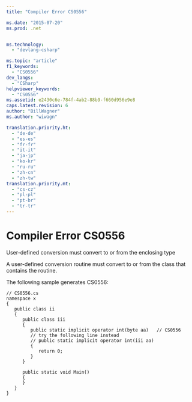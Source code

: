 ```yaml
---
title: "Compiler Error CS0556"

ms.date: "2015-07-20"
ms.prod: .net


ms.technology: 
  - "devlang-csharp"

ms.topic: "article"
f1_keywords: 
  - "CS0556"
dev_langs: 
  - "CSharp"
helpviewer_keywords: 
  - "CS0556"
ms.assetid: e2430c6e-784f-4ab2-88b9-f660d956e9e8
caps.latest.revision: 6
author: "BillWagner"
ms.author: "wiwagn"

translation.priority.ht: 
  - "de-de"
  - "es-es"
  - "fr-fr"
  - "it-it"
  - "ja-jp"
  - "ko-kr"
  - "ru-ru"
  - "zh-cn"
  - "zh-tw"
translation.priority.mt: 
  - "cs-cz"
  - "pl-pl"
  - "pt-br"
  - "tr-tr"
---
```

# Compiler Error CS0556
User-defined conversion must convert to or from the enclosing type  
  
 A user-defined conversion routine must convert to or from the class that contains the routine.  
  
 The following sample generates CS0556:  
  
```  
// CS0556.cs  
namespace x  
{  
   public class ii  
   {  
      public class iii  
      {  
         public static implicit operator int(byte aa)   // CS0556  
         // try the following line instead  
         // public static implicit operator int(iii aa)  
         {  
            return 0;  
         }  
      }  
  
      public static void Main()  
      {  
      }  
   }  
}  
```
